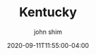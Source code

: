 ---
date: 2020-09-11T11:55:00-04:00
title: "Kentucky"
ab: "KY"
seo_title: "List of all current and former Kentucky Governor"
description: List of all current and former Kentucky Governor
author: john shim
url: /kentucky/
weight: 1
---